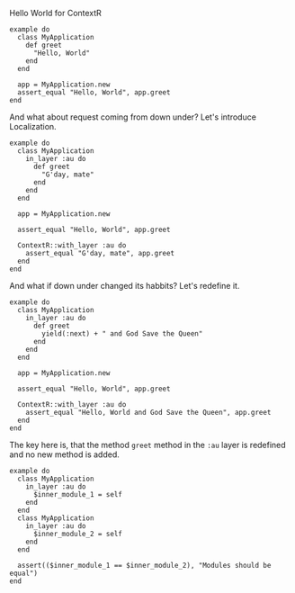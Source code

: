 Hello World for ContextR

    example do
      class MyApplication
        def greet
          "Hello, World"
        end
      end

      app = MyApplication.new
      assert_equal "Hello, World", app.greet
    end

And what about request coming from down under? Let's introduce Localization.

    example do
      class MyApplication
        in_layer :au do
          def greet
            "G'day, mate"
          end
        end
      end

      app = MyApplication.new

      assert_equal "Hello, World", app.greet

      ContextR::with_layer :au do
        assert_equal "G'day, mate", app.greet
      end
    end

And what if down under changed its habbits? Let's redefine it.

    example do
      class MyApplication
        in_layer :au do
          def greet
            yield(:next) + " and God Save the Queen"
          end
        end
      end

      app = MyApplication.new

      assert_equal "Hello, World", app.greet

      ContextR::with_layer :au do
        assert_equal "Hello, World and God Save the Queen", app.greet
      end
    end

The key here is, that the method `greet` method in the `:au` layer is redefined
and no new method is added.

    example do
      class MyApplication
        in_layer :au do
          $inner_module_1 = self
        end
      end
      class MyApplication
        in_layer :au do
          $inner_module_2 = self
        end
      end

      assert(($inner_module_1 == $inner_module_2), "Modules should be equal")
    end
